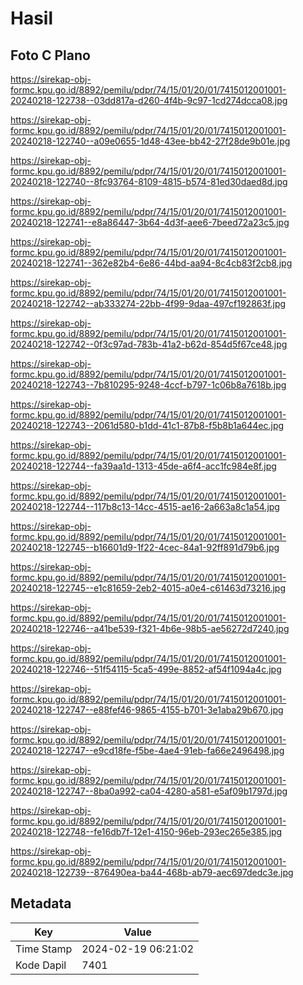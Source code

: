 # Hasil

## Foto C Plano

https://sirekap-obj-formc.kpu.go.id/8892/pemilu/pdpr/74/15/01/20/01/7415012001001-20240218-122738--03dd817a-d260-4f4b-9c97-1cd274dcca08.jpg

https://sirekap-obj-formc.kpu.go.id/8892/pemilu/pdpr/74/15/01/20/01/7415012001001-20240218-122740--a09e0655-1d48-43ee-bb42-27f28de9b01e.jpg

https://sirekap-obj-formc.kpu.go.id/8892/pemilu/pdpr/74/15/01/20/01/7415012001001-20240218-122740--8fc93764-8109-4815-b574-81ed30daed8d.jpg

https://sirekap-obj-formc.kpu.go.id/8892/pemilu/pdpr/74/15/01/20/01/7415012001001-20240218-122741--e8a86447-3b64-4d3f-aee6-7beed72a23c5.jpg

https://sirekap-obj-formc.kpu.go.id/8892/pemilu/pdpr/74/15/01/20/01/7415012001001-20240218-122741--362e82b4-6e86-44bd-aa94-8c4cb83f2cb8.jpg

https://sirekap-obj-formc.kpu.go.id/8892/pemilu/pdpr/74/15/01/20/01/7415012001001-20240218-122742--ab333274-22bb-4f99-9daa-497cf192863f.jpg

https://sirekap-obj-formc.kpu.go.id/8892/pemilu/pdpr/74/15/01/20/01/7415012001001-20240218-122742--0f3c97ad-783b-41a2-b62d-854d5f67ce48.jpg

https://sirekap-obj-formc.kpu.go.id/8892/pemilu/pdpr/74/15/01/20/01/7415012001001-20240218-122743--7b810295-9248-4ccf-b797-1c06b8a7618b.jpg

https://sirekap-obj-formc.kpu.go.id/8892/pemilu/pdpr/74/15/01/20/01/7415012001001-20240218-122743--2061d580-b1dd-41c1-87b8-f5b8b1a644ec.jpg

https://sirekap-obj-formc.kpu.go.id/8892/pemilu/pdpr/74/15/01/20/01/7415012001001-20240218-122744--fa39aa1d-1313-45de-a6f4-acc1fc984e8f.jpg

https://sirekap-obj-formc.kpu.go.id/8892/pemilu/pdpr/74/15/01/20/01/7415012001001-20240218-122744--117b8c13-14cc-4515-ae16-2a663a8c1a54.jpg

https://sirekap-obj-formc.kpu.go.id/8892/pemilu/pdpr/74/15/01/20/01/7415012001001-20240218-122745--b16601d9-1f22-4cec-84a1-92ff891d79b6.jpg

https://sirekap-obj-formc.kpu.go.id/8892/pemilu/pdpr/74/15/01/20/01/7415012001001-20240218-122745--e1c81659-2eb2-4015-a0e4-c61463d73216.jpg

https://sirekap-obj-formc.kpu.go.id/8892/pemilu/pdpr/74/15/01/20/01/7415012001001-20240218-122746--a41be539-f321-4b6e-98b5-ae56272d7240.jpg

https://sirekap-obj-formc.kpu.go.id/8892/pemilu/pdpr/74/15/01/20/01/7415012001001-20240218-122746--51f54115-5ca5-499e-8852-af54f1094a4c.jpg

https://sirekap-obj-formc.kpu.go.id/8892/pemilu/pdpr/74/15/01/20/01/7415012001001-20240218-122747--e88fef46-9865-4155-b701-3e1aba29b670.jpg

https://sirekap-obj-formc.kpu.go.id/8892/pemilu/pdpr/74/15/01/20/01/7415012001001-20240218-122747--e9cd18fe-f5be-4ae4-91eb-fa66e2496498.jpg

https://sirekap-obj-formc.kpu.go.id/8892/pemilu/pdpr/74/15/01/20/01/7415012001001-20240218-122747--8ba0a992-ca04-4280-a581-e5af09b1797d.jpg

https://sirekap-obj-formc.kpu.go.id/8892/pemilu/pdpr/74/15/01/20/01/7415012001001-20240218-122748--fe16db7f-12e1-4150-96eb-293ec265e385.jpg

https://sirekap-obj-formc.kpu.go.id/8892/pemilu/pdpr/74/15/01/20/01/7415012001001-20240218-122739--876490ea-ba44-468b-ab79-aec697dedc3e.jpg


## Metadata

| Key        | Value               |
| ---------- | ------------------- |
| Time Stamp | 2024-02-19 06:21:02 |
| Kode Dapil | 7401                |



